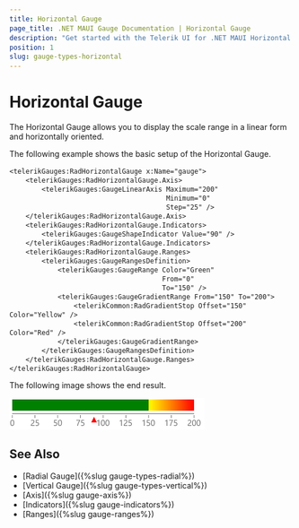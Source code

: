 ```yaml
---
title: Horizontal Gauge
page_title: .NET MAUI Gauge Documentation | Horizontal Gauge
description: "Get started with the Telerik UI for .NET MAUI Horizontal Gauge and add the control to your .NET MAUI project."
position: 1
slug: gauge-types-horizontal
---
```


# Horizontal Gauge

The Horizontal Gauge allows you to display the scale range in a linear form and horizontally oriented.

The following example shows the basic setup of the Horizontal Gauge.

```XAML
<telerikGauges:RadHorizontalGauge x:Name="gauge">
    <telerikGauges:RadHorizontalGauge.Axis>
        <telerikGauges:GaugeLinearAxis Maximum="200"
                                       Minimum="0"
                                       Step="25" />
    </telerikGauges:RadHorizontalGauge.Axis>
    <telerikGauges:RadHorizontalGauge.Indicators>
        <telerikGauges:GaugeShapeIndicator Value="90" />
    </telerikGauges:RadHorizontalGauge.Indicators>
    <telerikGauges:RadHorizontalGauge.Ranges>
        <telerikGauges:GaugeRangesDefinition>
            <telerikGauges:GaugeRange Color="Green"
                                      From="0"
                                      To="150" />
            <telerikGauges:GaugeGradientRange From="150" To="200">
                <telerikCommon:RadGradientStop Offset="150" Color="Yellow" />
                <telerikCommon:RadGradientStop Offset="200" Color="Red" />
            </telerikGauges:GaugeGradientRange>
        </telerikGauges:GaugeRangesDefinition>
    </telerikGauges:RadHorizontalGauge.Ranges>
</telerikGauges:RadHorizontalGauge>
```


The following image shows the end result.

![Radial gauge example](../images/gauge-types-horizontal-gauge-0.png)

## See Also

- [Radial Gauge]({%slug gauge-types-radial%})
- [Vertical Gauge]({%slug gauge-types-vertical%})
- [Axis]({%slug gauge-axis%})
- [Indicators]({%slug gauge-indicators%})
- [Ranges]({%slug gauge-ranges%})
